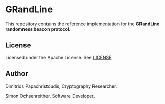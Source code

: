# GRandLine

This repository contains the reference implementation for the **GRandLine randomness beacon protocol**.

## License

Licensed under the Apache License. See [LICENSE](/LICENSE)

## Author

Dimitrios Papachristoudis, Cryptography Researcher.

Simon Ochsenreither, Software Developer.
